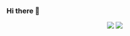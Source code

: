 ### Hi there 👋

<!--
**Humunchi/Humunchi** is a ✨ _special_ ✨ repository because its `README.md` (this file) appears on your GitHub profile.

Here are some ideas to get you started:

- 🔭 I’m currently working on ...
- 🌱 I’m currently learning ...
- 👯 I’m looking to collaborate on ...
- 🤔 I’m looking for help with ...
- 💬 Ask me about ...
- 📫 How to reach me: ...
- 😄 Pronouns: ...
- ⚡ Fun fact: ...
-->
</div>
<div align="center">
<img src="https://github-readme-stats.vercel.app/api?username=Humunchi&&show_icons=true&theme=blue-green"/>
<img src="https://github-readme-stats.vercel.app/api/top-langs/?username=Humunchi&layout=compact"/>
</div>
